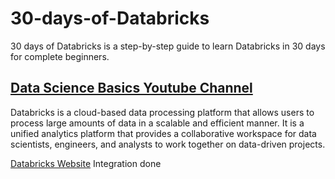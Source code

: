 # 30-days-of-Databricks
30 days of Databricks is a step-by-step guide to learn Databricks in 30 days for complete beginners.

[Data Science Basics Youtube Channel](https://www.youtube.com/@datasciencebasics)
---

Databricks is a cloud-based data processing platform that allows users to process large amounts of data in a scalable and efficient manner. It is a unified analytics platform that provides a collaborative workspace for data scientists, engineers, and analysts to work together on data-driven projects.

[Databricks Website](https://www.databricks.com/) Integration done
